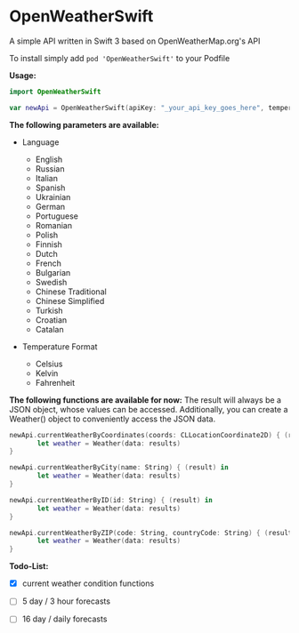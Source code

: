 # OpenWeatherSwift
A simple API written in Swift 3 based on OpenWeatherMap.org's API

To install simply add `pod 'OpenWeatherSwift'` to your Podfile

**Usage:**

```swift
import OpenWeatherSwift

var newApi = OpenWeatherSwift(apiKey: "_your_api_key_goes_here", temperatureFormat: .Celsius)
```

**The following parameters are available:**
- Language
  - English
  - Russian
  - Italian
  - Spanish
  - Ukrainian
  - German
  - Portuguese
  - Romanian
  - Polish
  - Finnish
  - Dutch
  - French
  - Bulgarian
  - Swedish
  - Chinese Traditional
  - Chinese Simplified
  - Turkish
  - Croatian
  - Catalan
  
  
- Temperature Format
  - Celsius
  - Kelvin
  - Fahrenheit
  
  
**The following functions are available for now:**
The result will always be a JSON object, whose values can be accessed. Additionally, you can create a Weather() object to conveniently access the JSON data.

```swift
newApi.currentWeatherByCoordinates(coords: CLLocationCoordinate2D) { (results) in
       let weather = Weather(data: results)
}

newApi.currentWeatherByCity(name: String) { (result) in
       let weather = Weather(data: results)
}

newApi.currentWeatherByID(id: String) { (result) in
       let weather = Weather(data: results)
}

newApi.currentWeatherByZIP(code: String, countryCode: String) { (result) in
       let weather = Weather(data: results)
}
```


**Todo-List:**
- [x] current weather condition functions
- [ ] 5 day / 3 hour forecasts
- [ ] 16 day / daily forecasts
  
